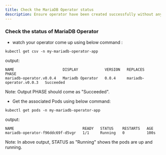 ```yaml
---
title: Check the MariaDB Operator status
description: Ensure operator have been created successfully without any error
---
```



### Check the status of MariaDB Operator


- watch your operator come up using below command :

```execute
kubectl get csv -n my-mariadb-operator-app
```

output:

```
NAME                      DISPLAY            VERSION   REPLACES                  PHASE
mariadb-operator.v0.0.4   Mariadb Operator   0.0.4     mariadb-operator.v0.0.3   Succeeded
```

Note: Output PHASE should come as "Succeeded".

- Get the associated Pods using below command:

```execute
kubectl get pods -n my-mariadb-operator-app
```

output:

```
NAME                               READY   STATUS    RESTARTS   AGE
mariadb-operator-f96ddc69f-d5vgr   1/1     Running   0          100s
```

Note: In above output, STATUS as "Running" shows the pods are up and running.
